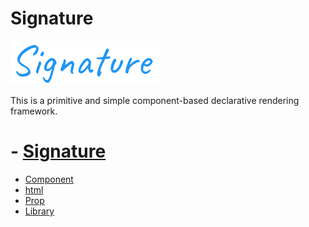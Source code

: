 # Signature

![](../Signature.svg)

This is a primitive and simple component-based declarative rendering framework.

# - [Signature](./Signature.md)

- [Component](./Component.md)
- [html](./html.md)
- [Prop](./Prop.md)
- [Library](./Library.md)
